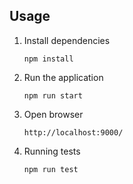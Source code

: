 ## Usage
1. Install dependencies
    ```
    npm install
    ```
2.  Run the application
     ```
    npm run start    
    ```
   
3. Open browser
    ```
    http://localhost:9000/
    ```
4. Running tests
    ```
    npm run test    
    ```
    
